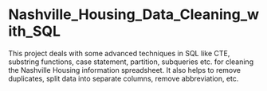 # Nashville_Housing_Data_Cleaning_with_SQL
This project deals with some advanced techniques in SQL like CTE, substring functions, case statement, partition, subqueries etc. for cleaning the Nashville Housing information spreadsheet. It also helps to remove duplicates, split data into separate columns, remove abbreviation, etc.
